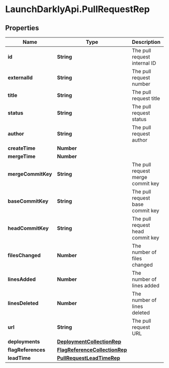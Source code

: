 # LaunchDarklyApi.PullRequestRep

## Properties

Name | Type | Description | Notes
------------ | ------------- | ------------- | -------------
**id** | **String** | The pull request internal ID | 
**externalId** | **String** | The pull request number | 
**title** | **String** | The pull request title | 
**status** | **String** | The pull request status | 
**author** | **String** | The pull request author | 
**createTime** | **Number** |  | 
**mergeTime** | **Number** |  | [optional] 
**mergeCommitKey** | **String** | The pull request merge commit key | [optional] 
**baseCommitKey** | **String** | The pull request base commit key | 
**headCommitKey** | **String** | The pull request head commit key | 
**filesChanged** | **Number** | The number of files changed | 
**linesAdded** | **Number** | The number of lines added | 
**linesDeleted** | **Number** | The number of lines deleted | 
**url** | **String** | The pull request URL | 
**deployments** | [**DeploymentCollectionRep**](DeploymentCollectionRep.md) |  | [optional] 
**flagReferences** | [**FlagReferenceCollectionRep**](FlagReferenceCollectionRep.md) |  | [optional] 
**leadTime** | [**PullRequestLeadTimeRep**](PullRequestLeadTimeRep.md) |  | [optional] 


